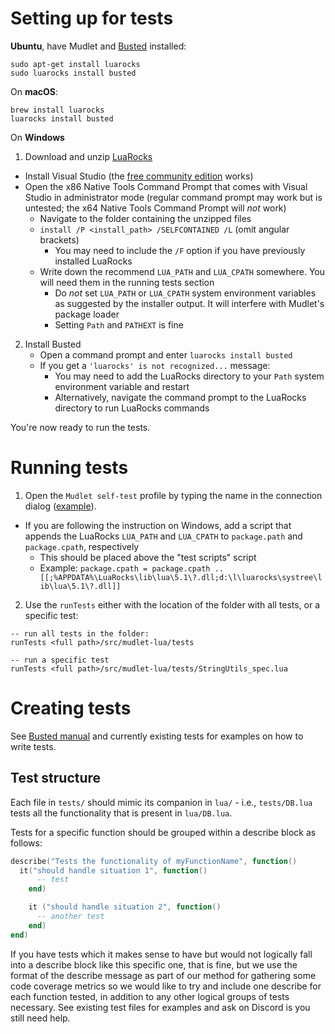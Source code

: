 # Setting up for tests

**Ubuntu**, have Mudlet and [Busted](https://lunarmodules.github.io/busted/) installed:

	sudo apt-get install luarocks
	sudo luarocks install busted

On **macOS**:

	brew install luarocks
	luarocks install busted
	
On **Windows**

1. Download and unzip [LuaRocks](https://luarocks.org/releases/luarocks-3.8.0-windows-32.zip)

  - Install Visual Studio (the [free community edition](https://visualstudio.microsoft.com/vs/community/) works)
  - Open the x86 Native Tools Command Prompt that comes with Visual Studio in administrator mode (regular command prompt may work but is untested; the x64 Native Tools Command Prompt will *not* work)
	- Navigate to the folder containing the unzipped files
	- `install /P <install_path> /SELFCONTAINED /L` (omit angular brackets)
	  - You may need to include the `/F` option if you have previously installed LuaRocks
	- Write down the recommend `LUA_PATH` and `LUA_CPATH` somewhere. You will need them in the running tests section
	  - Do *not* set `LUA_PATH` or `LUA_CPATH` system environment variables as suggested by the installer output. It will interfere with Mudlet's package loader
	  - Setting `Path` and `PATHEXT` is fine
2. Install Busted
	- Open a command prompt and enter `luarocks install busted`
	- If you get a `'luarocks' is not recognized...` message:
	  - You may need to add the LuaRocks directory to your `Path` system environment variable and restart
	  - Alternatively, navigate the command prompt to the LuaRocks directory to run LuaRocks commands

You're now ready to run the tests.

# Running tests

1. Open the `Mudlet self-test` profile by typing the name in the connection dialog ([example](https://wiki.mudlet.org/images/4/4d/Opening_Mudlet_self-test_profile.webm
)).
  - If you are following the instruction on Windows, add a script that appends the LuaRocks `LUA_PATH` and `LUA_CPATH` to `package.path` and `package.cpath`, respectively
	  - This should be placed above the "test scripts" script
	  - Example: `package.cpath = package.cpath .. [[;%APPDATA%\LuaRocks\lib\lua\5.1\?.dll;d:\l\luarocks\systree\lib\lua\5.1\?.dll]]`
2. Use the `runTests` either with the location of the folder with all tests, or a specific test:
```
-- run all tests in the folder:
runTests <full path>/src/mudlet-lua/tests

-- run a specific test
runTests <full path>/src/mudlet-lua/tests/StringUtils_spec.lua
```

# Creating tests

See [Busted manual](https://lunarmodules.github.io/busted/) and currently existing tests for examples on how to write tests.

## Test structure

Each file in `tests/` should mimic its companion in `lua/` - i.e., ``tests/DB.lua`` tests all the functionality that is present in ``lua/DB.lua``.

Tests for a specific function should be grouped within a describe block as follows:

```lua
describe("Tests the functionality of myFunctionName", function() 
  it("should handle situation 1", function()
	  -- test
	end)

	it ("should handle situation 2", function()
	  -- another test
	end)
end)
```

If you have tests which it makes sense to have but would not logically fall into a describe block like this specific one, that is fine, but we use the format of the describe message as part of our method for gathering some code coverage metrics so we would like to try and include one describe for each function tested, in addition to any other logical groups of tests necessary. See existing test files for examples and ask on Discord is you still need help.
